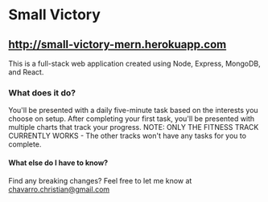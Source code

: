# Small Victory
## http://small-victory-mern.herokuapp.com

This is a full-stack web application created using Node, Express, MongoDB, and React.

### What does it do?

You'll be presented with a daily five-minute task based on the interests you choose on setup. After completing your first task, you'll be presented with multiple charts that track your progress.
NOTE: ONLY THE FITNESS TRACK CURRENTLY WORKS - The other tracks won't have any tasks for you to complete.

#### What else do I have to know?
Find any breaking changes? Feel free to let me know at chavarro.christian@gmail.com
